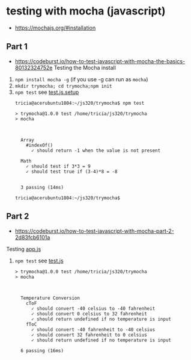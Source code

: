 # testing with mocha (javascript)

* https://mochajs.org/#installation

## Part 1
* https://codeburst.io/how-to-test-javascript-with-mocha-the-basics-80132324752e
Testing the Mocha install

1. `npm install mocha -g`  (if you use -g can run as `mocha`)
2. `mkdir trymocha; cd trymocha;npm init`
3. `npm test`    see [test.js.setup](test.js.setup)
    ```
	tricia@acerubuntu1804:~/js320/trymocha$ npm test

	> trymocha@1.0.0 test /home/tricia/js320/trymocha
	> mocha



	  Array
	    #indexOf()
	      ✓ should return -1 when the value is not present

	  Math
	    ✓ should test if 3*3 = 9
	    ✓ should test true if (3-4)*8 = -8


	  3 passing (14ms)

	tricia@acerubuntu1804:~/js320/trymocha$
    ```
## Part 2
* https://codeburst.io/how-to-test-javascript-with-mocha-part-2-2d83fcb6101a

Testing [app.js](app.js)
1. `npm test`    see [test.js](test.js)
    ```
    > trymocha@1.0.0 test /home/tricia/js320/trymocha
    > mocha



      Temperature Conversion
        cToF
          ✓ should convert -40 celsius to -40 fahrenheit
          ✓ should convert 0 celsius to 32 fahrenheit
          ✓ should return undefined if no temperature is input
        fToC
          ✓ should convert -40 fahrenheit to -40 celsius
          ✓ should convert 32 fahrenheit to 0 celsius
          ✓ should return undefined if no temperature is input

      6 passing (16ms)

    ```

